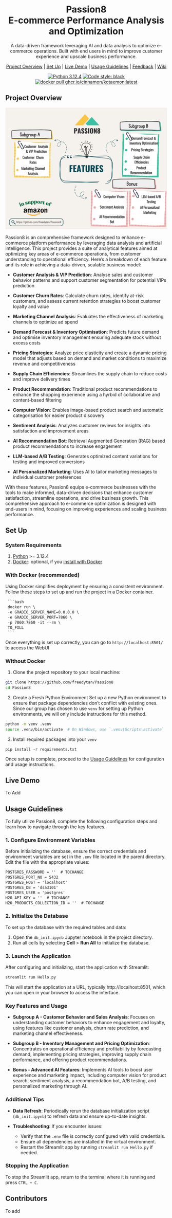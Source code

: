 <div align="center">

# Passion8 <br> E-commerce Performance Analysis and Optimization

A data-driven framework leveraging AI and data analysis to optimize e-commerce operations. Built with end users in mind to improve customer experience and upscale business performance.

[Project Overview](#project-overview) |
[Set Up](#set-up) |
[Live Demo](#live-demo) |
[Usage Guidelines](#usage-guidelines) |
[Feedback](https://github.com/freedytan/Passion8/issues) |
[Wiki](https://github.com/freedytan/Passion8/)

[![Python 3.12.4](https://img.shields.io/badge/python-3.12.4-blue.svg)](https://www.python.org/downloads/release/python-3124/)
[![Code style: black](https://img.shields.io/badge/code%20style-black-000000.svg)](https://github.com/psf/black)
<a href="https://github.com/freedytan/Passion8" target="_blank">
<img src="https://img.shields.io/badge/docker_pull-Passion8:latest-brightgreen" alt="docker pull ghcr.io/cinnamon/kotaemon:latest"></a>

</div>

## Project Overview

![features](images/features.png)

Passion8 is an comprehensive framework designed to enhance e-commerce platform performance by leveraging data analysis and artificial intelligence. This project provides a suite of analytical features aimed at optimizing key areas of e-commerce operations, from customer understanding to operational efficiency. Here’s a breakdown of each feature and its role in achieving a data-driven, scalable business model:

- **Customer Analysis & VIP Prediction**: Analyse sales and customer behavior patterns and support customer segmentation for potential VIPs prediction

- **Customer Churn Rates**: Calculate churn rates, identify at-risk customers, and assess current retention strategies to boost customer loyalty and value

- **Marketing Channel Analysis**: Evaluates the effectiveness of marketing channels to optimize ad spend

- **Demand Forecast & Inventory Optimisation**: Predicts future demand and optimise inventory management ensuring adequate stock without excess costs

- **Pricing Strategies**: Analyze price elasticity and create a dynamic pricing model that adjusts based on demand and market conditions to maximize revenue and competitiveness

- **Supply Chain Efficiencies**: Streamlines the supply chain to reduce costs and improve delivery times

- **Product Recommendation**: Traditional product recommendations to enhance the shopping experience using a hyrbid of collaborative and content-based filtering

- **Computer Vision**: Enables image-based product search and automatic categorisation for easier product discovery

- **Sentiment Analysis**: Analyzes customer reviews for insights into satisfaction and improvement areas

- **AI Recommendation Bot**: Retrieval Augmented Generation (RAG) based product recommendations to increase engagement

- **LLM-based A/B Testing**: Generates optimized content variations for testing and improved conversions

- **AI Personalized Marketing**: Uses AI to tailor marketing messages to individual customer preferences


With these features, Passion8 equips e-commerce businesses with the tools to make informed, data-driven decisions that enhance customer satisfaction, streamline operations, and drive business growth. This comprehensive approach to e-commerce optimization is designed with end-users in mind, focusing on improving experiences and scaling business performance.

## Set Up

### System Requirements
1. [Python](https://www.python.org/downloads/) >= 3.12.4
2. [Docker](https://www.docker.com/): optional, if you [install with Docker](#with-docker-recommended)

### With Docker (recommended)

Using Docker simplifies deployment by ensuring a consistent environment. Follow these steps to set up and run the project in a Docker container.


     ```bash
     docker run \
     -e GRADIO_SERVER_NAME=0.0.0.0 \
     -e GRADIO_SERVER_PORT=7860 \
     -p 7860:7860 -it --rm \
     TO_FILL
     ```

Once everything is set up correctly, you can go to `http://localhost:8501/` to access the WebUI

### Without Docker

1. Clone the project repository to your local machine:

```bash
git clone https://github.com/freedytan/Passion8
cd Passion8
```

2. Create a Fresh Python Environment Set up a new Python environment to ensure that package dependencies don’t conflict with existing ones. Since our group has chosen to use `venv` for setting up Python environments, we will only include instructions for this method.

```bash
python -m venv .venv
source .venv/bin/activate  # On Windows, use `.venv\Scripts\activate`
```

3. Install required packages into your `venv`

```
pip install -r requirements.txt
```
Once setup is complete, proceed to the [Usage Guidelines](#usage-guidelines) for configuration and usage instructions.

## Live Demo

To Add

## Usage Guidelines

To fully utilize Passion8, complete the following configuration steps and learn how to navigate through the key features.

### 1. Configure Environment Variables
Before initializing the database, ensure the correct credentials and environment variables are set in the `.env` file located in the parent directory. Edit the file with the appropriate values:

```env
POSTGRES_PASSWORD = ''  # TOCHANGE
POSTGRES_PORT_NO = 5432 
POSTGRES_HOST = 'localhost'
POSTGRES_DB = 'dsa3101'
POSTGRES_USER = 'postgres'
H2O_API_KEY = ''  # TOCHANGE
H2O_PRODUCTS_COLLECTION_ID = ''  # TOCHANGE
```

### 2. Initialize the Database
To set up the database with the required tables and data:
1. Open the `db_init.ipynb` Jupyter notebook in the project directory.
2. Run all cells by selecting **Cell** > **Run All** to initialize the database.

### 3. Launch the Application
After configuring and initializing, start the application with Streamlit:

```bash
streamlit run Hello.py
```

This will start the application at a URL, typically http://localhost:8501, which you can open in your browser to access the interface.

### Key Features and Usage

- **Subgroup A - Customer Behavior and Sales Analysis**: Focuses on understanding customer behaviors to enhance engagement and loyalty, using features like customer analysis, churn rate prediction, and marketing channel effectiveness.

- **Subgroup B - Inventory Management and Pricing Optimization**: Concentrates on operational efficiency and profitability by forecasting demand, implementing pricing strategies, improving supply chain performance, and offering product recommendations.

- **Bonus - Advanced AI Features**: Implements AI tools to boost user experience and marketing impact, including computer vision for product search, sentiment analysis, a recommendation bot, A/B testing, and personalized marketing through AI.

### Additional Tips

- **Data Refresh**: Periodically rerun the database initialization script (`db_init.ipynb`) to refresh data and ensure up-to-date insights.

- **Troubleshooting**: If you encounter issues:
  - Verify that the `.env` file is correctly configured with valid credentials.
  - Ensure all dependencies are installed in the virtual environment.
  - Restart the Streamlit app by running `streamlit run Hello.py` if needed.

### Stopping the Application
To stop the Streamlit app, return to the terminal where it is running and press `CTRL + C`.

## Contributors
To add